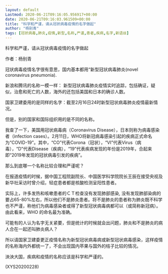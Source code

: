 ```yaml
---
layout: default
Lastmod: 2020-06-21T09:16:05.956917+00:00
date: 2020-06-21T09:16:03.961509+00:00
title: "科学和严谨，请从冠状病毒疫情的名字做起"
author: "杨别青"
tags: [冠状病毒,肺炎,疫情,新型,名称,严谨,患者,疾病,名字,新语丝]
---
```


科学和严谨，请从冠状病毒疫情的名字做起

作者：杨别青

冠状病毒疫情名字很有意思，国内基本都用“新型冠状病毒肺炎(novel coronavirus pneumonia).

新浪和腾讯的名称一模一样： 新型冠状病毒肺炎疫情实时追踪，包括确证，疑似，治愈和死亡的人数，海外的还包括美国和日本的确诊人数。

国家卫建委用的是同样的名字：截至2月16日24时新型冠状病毒肺炎疫情最新情况。

但是，别的国家和国际组织用的是不同的名称。

我查了一下，美国用冠状病毒病（Coronavirus Disease），日本则称为病毒感染者（infection cases）。2月11日，WHO将新冠病毒感染引起的疾病正式命名为“COVID-19”。其中，“CO”代表Corona（冠状），“VI”代表Virus（病毒），“D”代表Disease（疾病），“19”代表疾病发现的年份是2019年，合起来即“2019年发现的冠状病毒引发的疾病”。

那么到底哪一个名称比较合理和严谨呢？

在报道疫情的时候，据中国工程院副院长、中国医学科学院院长王辰在接受央视及新华社采访时曾介绍，轻症患者都是核酸检测呈阳性患者。

实际上，许多发热和咳嗽患者的ＣＴ检查没有发现肺部感染, 没有发现肺部染病的要占65-80%左右，所以他们不是肺炎患者。将不是肺炎的患者称为肺炎既不科学也不严谨，称他们为病毒感染者或得了新型冠状病毒病都可以（或简称新冠病）。由此看来，WHO 的命名最为准确。

可能有的人认为名字无关紧要，但是统计的时候就会出问题，肺炎和不是肺炎的病人合在一起还叫肺炎病人？

所以请国家卫建委更正疫情名称为新型冠状病毒病或新型冠状病毒感染，这样疫情的名称海内外都统一了，不会出现国内苹果与国外的桔子比较的情况。

泱泱大国，疾病和疫情的名称应该是科学和严谨的。

(XYS20200228)

